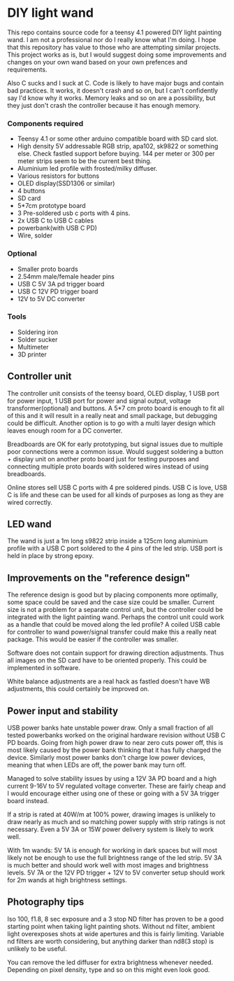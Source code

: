 # DIY light wand

This repo contains source code for a teensy 4.1 powered DIY light painting wand. I am not a professional nor do I really know what I'm doing. I hope that this repository has value to those who are attempting similar projects. This project works as is, but I would suggest doing some improvements and changes on your own wand based on your own prefences and requirements.

Also C sucks and I suck at C. Code is likely to have major bugs and contain bad practices. It works, it doesn't crash and so on, but I can't confidently say I'd know why it works. Memory leaks and so on are a possibility, but they just don't crash the controller because it has enough memory.

### Components required
- Teensy 4.1 or some other arduino compatible board with SD card slot.
- High density 5V addressable RGB strip, apa102, sk9822 or something else. Check fastled support before buying. 144 per meter or 300 per meter strips seem to be the current best thing.
- Aluminium led profile with frosted/milky diffuser.
- Various resistors for buttons
- OLED display(SSD1306 or similar)
- 4 buttons
- SD card
- 5*7cm prototype board
- 3 Pre-soldered usb c ports with 4 pins.
- 2x USB C to USB C cables
- powerbank(with USB C PD)
- Wire, solder

### Optional
- Smaller proto boards
- 2.54mm male/female header pins
- USB C 5V 3A pd trigger board
- USB C 12V PD trigger board
- 12V to 5V DC converter

### Tools
- Soldering iron
- Solder sucker
- Multimeter
- 3D printer


## Controller unit
The controller unit consists of the teensy board, OLED display, 1 USB port for power input, 1 USB port for power and signal output, voltage transformer(optional) and buttons. A 5*7 cm proto board is enough to fit all of this and it will result in a really neat and small package, but debugging could be difficult. Another option is to go with a multi layer design which leaves enough room for a DC converter.

Breadboards are OK for early prototyping, but signal issues due to multiple poor connections were a common issue. Would suggest soldering a button + display unit on another proto board just for testing purposes and connecting multiple proto boards with soldered wires instead of using breadboards.

Online stores sell USB C ports with 4 pre soldered pinds. USB C is love, USB C is life and these can be used for all kinds of purposes as long as they are wired correctly. 

## LED wand
The wand is just a 1m long s9822 strip inside a 125cm long aluminium profile with a USB C port soldered to the 4 pins of the led strip. USB port is held in place by strong epoxy.

## Improvements on the "reference design"
The reference design is good but by placing components more optimally, some space could be saved and the case size could be smaller. Current size is not a problem for a separate control unit, but the controller could be integrated with the light painting wand. Perhaps the control unit could work as a handle that could be moved along the led profile? A coiled USB cable for controller to wand power/signal transfer could make this a really neat package. This would be easier if the controller was smaller.

Software does not contain support for drawing direction adjustments. Thus all images on the SD card have to be oriented properly. This could be implemented in software.

White balance adjustments are a real hack as fastled doesn't have WB adjustments, this could certainly be improved on. 


## Power input and stability
USB power banks hate unstable power draw. Only a small fraction of all tested powerbanks worked on the original hardware revision without USB C PD boards. Going from high power draw to near zero cuts power off, this is most likely caused by the power bank thinking that it has fully charged the device. Similarly most power banks don't charge low power devices, meaning that when LEDs are off, the power bank may turn off.

Managed to solve stability issues by using a 12V 3A PD board and a high current 9-16V to 5V regulated voltage converter. These are fairly cheap and I would encourage either using one of these or going with a 5V 3A trigger board instead.

If a strip is rated at 40W/m at 100% power, drawing images is unlikely to draw nearly as much and so matching power supply with strip ratings is not necessary. Even a 5V 3A or 15W power delivery system is likely to work well.

With 1m wands:
5V 1A is enough for working in dark spaces but will most likely not be enough to use the full brightness range of the led strip.
5V 3A is much better and should work well with most images and brightness levels.
5V 7A or the 12V PD trigger + 12V to 5V converter setup should work for 2m wands at high brightness settings.

## Photography tips
Iso 100, f1.8, 8 sec exposure and a 3 stop ND filter has proven to be a good starting point when taking light painting shots. Without nd filter, ambient light overexposes shots at wide apertures and this is fairly limiting. Variable nd filters are worth considering, but anything darker than nd8(3 stop) is unlikely to be useful.

You can remove the led diffuser for extra brightness whenever needed. Depending on pixel density, type and so on this might even look good. 



